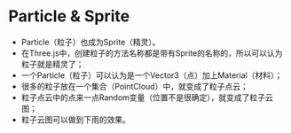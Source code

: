 # Particle & Sprite

* Particle（粒子）也成为Sprite（精灵）。
* 在Three.js中，创建粒子的方法名称都是带有Sprite的名称的，所以可以认为粒子就是精灵了；
* 一个Particle（粒子）可以认为是一个Vector3（点）加上Material（材料）；
* 很多的粒子放在一个集合（PointCloud）中，就变成了粒子点云；
* 粒子点云中的点来一点Random变量（位置不是很确定），就变成了粒子云图；
* 粒子云图可以做到下雨的效果。


